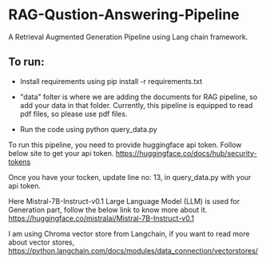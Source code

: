 # RAG-Qustion-Answering-Pipeline

A Retrieval Augmented Generation Pipeline using Lang chain framework.

## To run:

- Install requirements using pip install -r requirements.txt

- "data" folter is where we are adding the documents for RAG pipeline, so add your data in that folder. Currently, this pipeline is equipped to read pdf files, so please use pdf files.

- Run the code using python query_data.py

To run this pipeline, you need to provide huggingface api token. Follow below site to get your api token.
https://huggingface.co/docs/hub/security-tokens

Once you have your tocken, update line no: 13, in query_data.py with your api token.

Here Mistral-7B-Instruct-v0.1 Large Language Model (LLM) is used for Generation part, follow the below link to know more about it. 
https://huggingface.co/mistralai/Mistral-7B-Instruct-v0.1

I am using Chroma vector store from Langchain, if you want to read more about vector stores,
https://python.langchain.com/docs/modules/data_connection/vectorstores/
